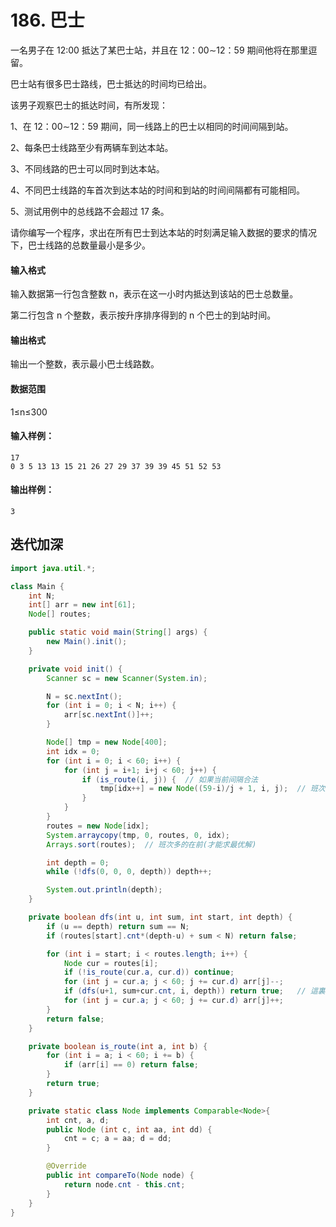 # 186. 巴士

一名男子在 12:00 抵达了某巴士站，并且在 12：00∼12：59 期间他将在那里逗留。

巴士站有很多巴士路线，巴士抵达的时间均已给出。

该男子观察巴士的抵达时间，有所发现：

1、在 12：00∼12：59 期间，同一线路上的巴士以相同的时间间隔到站。

2、每条巴士线路至少有两辆车到达本站。

3、不同线路的巴士可以同时到达本站。

4、不同巴士线路的车首次到达本站的时间和到站的时间间隔都有可能相同。

5、测试用例中的总线路不会超过 17 条。

请你编写一个程序，求出在所有巴士到达本站的时刻满足输入数据的要求的情况下，巴士线路的总数量最小是多少。

#### 输入格式

输入数据第一行包含整数 n，表示在这一小时内抵达到该站的巴士总数量。

第二行包含 n 个整数，表示按升序排序得到的 n 个巴士的到站时间。

#### 输出格式

输出一个整数，表示最小巴士线路数。

#### 数据范围

1≤n≤300

#### 输入样例：

```
17
0 3 5 13 13 15 21 26 27 29 37 39 39 45 51 52 53
```

#### 输出样例：

```
3
```



## 迭代加深

```java
import java.util.*;

class Main {
    int N;
    int[] arr = new int[61];
    Node[] routes;

    public static void main(String[] args) {
        new Main().init();
    }

    private void init() {
        Scanner sc = new Scanner(System.in);

        N = sc.nextInt();
        for (int i = 0; i < N; i++) {
            arr[sc.nextInt()]++;
        }

        Node[] tmp = new Node[400];
        int idx = 0;
        for (int i = 0; i < 60; i++) {
            for (int j = i+1; i+j < 60; j++) {
                if (is_route(i, j)) {  // 如果当前间隔合法
                    tmp[idx++] = new Node((59-i)/j + 1, i, j);  // 班次，起始，第一班
                }
            }
        }
        routes = new Node[idx];
        System.arraycopy(tmp, 0, routes, 0, idx);
        Arrays.sort(routes);  // 班次多的在前(才能求最优解)

        int depth = 0;
        while (!dfs(0, 0, 0, depth)) depth++;

        System.out.println(depth);
    }

    private boolean dfs(int u, int sum, int start, int depth) {
        if (u == depth) return sum == N;
        if (routes[start].cnt*(depth-u) + sum < N) return false;

        for (int i = start; i < routes.length; i++) {
            Node cur = routes[i];
            if (!is_route(cur.a, cur.d)) continue;
            for (int j = cur.a; j < 60; j += cur.d) arr[j]--;
            if (dfs(u+1, sum+cur.cnt, i, depth)) return true;   // 這裏不傳遞 i+1，因爲可能有多班同時到達
            for (int j = cur.a; j < 60; j += cur.d) arr[j]++;
        }
        return false;
    }

    private boolean is_route(int a, int b) {
        for (int i = a; i < 60; i += b) {
            if (arr[i] == 0) return false;
        }
        return true;
    }

    private static class Node implements Comparable<Node>{
        int cnt, a, d;
        public Node (int c, int aa, int dd) {
            cnt = c; a = aa; d = dd;
        }

        @Override
        public int compareTo(Node node) {
            return node.cnt - this.cnt;
        }
    }
}
```

